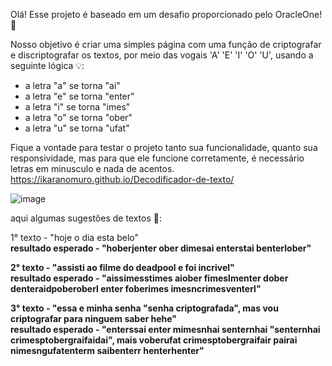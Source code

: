Olá!
Esse projeto é baseado em um desafio proporcionado pelo OracleOne! 🚀

Nosso objetivo é criar uma simples página com uma função de criptografar e discriptografar os textos, por meio das vogais 'A' 'E' 'I' 'O' 'U', usando a seguinte lógica 💡: 

- a letra "a" se torna "ai"
- a letra "e" se torna "enter"
- a letra "i" se torna "imes"
- a letra "o" se torna "ober"
- a letra "u" se torna "ufat"

Fique a vontade para testar o projeto tanto sua funcionalidade, quanto sua responsividade, mas para que ele funcione corretamente, é necessário letras em minusculo e nada de acentos.
https://ikaranomuro.github.io/Decodificador-de-texto/

![image](https://github.com/user-attachments/assets/77b27cd0-beae-4f41-8eb1-3ca1fda563ca)

aqui algumas sugestões de textos 📝:

1° texto - "hoje o dia esta belo"  <br>
<strong> resultado esperado - "hoberjenter ober dimesai enterstai benterlober"

2° texto - "assisti ao filme do deadpool e foi incrivel"  <br>
<strong> resultado esperado - "aissimesstimes aiober fimeslmenter dober denteraidpoberoberl enter foberimes imesncrimesventerl"

3° texto - "essa e minha senha "senha criptografada", mas vou criptografar para ninguem saber hehe" <br>
<strong> resultado esperado - "enterssai enter mimesnhai senternhai "senternhai crimesptobergraifaidai", mais voberufat crimesptobergraifair pairai nimesngufatenterm saibenterr henterhenter"
